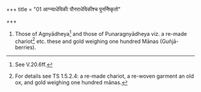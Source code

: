 +++
title = "01 आग्न्याधेयिकीः पौनराधेयिकीश्च पुनर्निष्कृतो"

+++
1. Those of Agnyādheya[^1] and those of Punaragnyādheya viz. a re-made chariot[^2] etc. these and gold weighing one hundred Mānas (Guñjā-berries).   

[^1]: See V.20.6ff.  

[^2]: For details see TS 1.5.2.4: a re-made chariot, a re-woven garment an old ox, and gold weighing one hundred mānas. 
